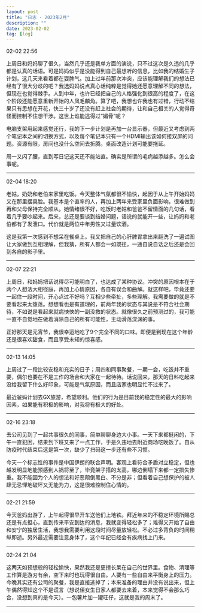 ```yaml
---
layout: post
title: "日志 - 2023年2月"
description: ""
date: 2023-02-02
tag: [log]
---
```

02-02 22:56

上周日和妈妈聊了很久，当然几乎还是我单方面的演说，只不过这次是久违的几乎都是认真的话语。可是妈妈似乎是没能得到自己最想听的信息，比如我的结婚生子计划，这几天来看着都在耍脾气。加上过年前那次冲突，应该能理解我们的想法已经有了很大分歧的吧？我选妈妈说点真心话纯粹是觉得她还愿意理解不同的想法，但现在也觉得棘手。人到中年，也许已经把自己的人格强化到很高的程度了，在这个阶段还能愿意重新开始的人凤毛麟角。算了吧，我想也许我也有过错，行动不结果只有思想在开花，快三十岁了还没有赶上社会的期待，让和自己相关的人觉得奇怪而控制不住想干涉。这世上谁能逃得过“媚骨”呢？

电脑支架用起来感觉还行，我的下一步计划是再加一台显示器，但最近又考虑到两个笔记本之间的切换方式，以及每个笔记本只有一个HDMI输出该如何接双屏的问题。资源有限，房间也没什么空间去折腾。桌面改造计划可能要拖延。

周一又闪了腰，直到写日记这天还不能站直。确实是所谓的毛病越添越多。怎么会事呢。

---
02-04 18:20

老姑，奶奶和老伯来家里吃饭。今天整体气氛都很不愉快，起因于从上午开始妈妈又在那里摆臭脸。我基本是个直率的人，再加上两年来受家里负面影响，很难做到再和父母保持完全顺从。她情绪很不好，吃饭时老姑和爸爸不留情面的几句话，看着几乎要吵起来。后来，总还是要谈到结婚问题，话说的就能开一些，让妈妈和老伯都有了发泄口。代价就是两位中年男性又过量饮酒。

这是我第一次感到不想呆在餐桌上。我又把自己的心肝脾胃拿出来翻洗了一遍试图让大家做到互相理解，但我猜，所有人都会一如既往，一通自说自话之后还是会回到各自的影子里。

---
02-07 22:21

上周日，和妈妈把话说得尽可能明白了，也达成了某种协议。冲突的原因根本在于两个人想法大相径庭，再加上心情原因，各自有误会和曲解。就这样吧，毕竟还要一起住一段时间，开心点过不好吗？互相少些牵扯，多些理解。我需要做的就是不要看起来太堕落。想想看也是有道理的，前两年我的状态与其说是不符合社会期待，不如说是看起来就病怏怏的一副没救的状态。就像很久之前预测过的，我可能一直不自觉地在做着消除自己的所有可能性，主动滑落深渊的事。

正好那天是元宵节，我很幸运地吃了9个完全不同的口味。即便是到现在这个年龄还是很喜欢甜食，而且享受未知的惊喜感。

---
02-13 14:05

上周过了一段比较安稳和充实的日子；周四和同事聚餐，一期一会，吃饭并不重要，偶尔也要在不是工作的场合和大家在一起待待。话说回来，那天的日料吃起来没给我留下什么好印象，可能是气氛原因，而且店家也明显忙不过来了。

最近爸妈计划去GX旅游，希望顺利。他们的行为是目前我的稳定性的最大的影响因素，如果能有积极的影响，对我将有极大的好处。

---
02-16 23:18

去公司见到了一起共事很久的同事，简单聊聊身边大小事。一天下来都挺闲的，下午一直犯困，结果到下班又来了一点工作，于是久违地去附近商场吃晚饭了。自从防疫时代结束后这是第一次，缺少了扫码这一步还有些不习惯。

今天一个标志性的事件是中国伊朗的联合声明。客观上看符合矛盾对立稳定，但也越发明显地能预感到人祸将至了，毕竟架子搭的太高，哪边倒塌下来都一定损失惨重。我不能因为个人的想法和好恶颠倒黑白、不分是非；但看着自己想保护的被人肆无忌惮地破坏又无能为力，这是很难控制住心情的。

---
02-21 21:59

今天爸妈出游了，上午起得很早开车送他们上地铁。拜近年来的不稳定环境所赐总还是有点担心，直到传来平安到达的消息，我就变得轻松多了；难得又开始了自由和安宁的独居生活，我想我需要利用这段时间尽量放轻松。不必过多背负的时间稍纵即逝。另外最近需要注意身体了，这个年纪已经会有疾病找上门来。

---
02-24 21:04

这两天如预想般的轻松愉快，果然我还是更擅长呆在自己的世界里。食物、清理等工作算是游刃有余，空下来时也玩得很自由。人要有一些自由来平衡身上的压力。今晚其实还有公司的聚餐，我是直接逃掉了；本来准备的理由并没有说出来，但上午偶然得知这个不是谎言（想说侄女生日家人都要去来着，本来觉得不会那么巧合，没想到真的是今天）。一包薯片加一罐旺仔，这就是我的周末了。

---